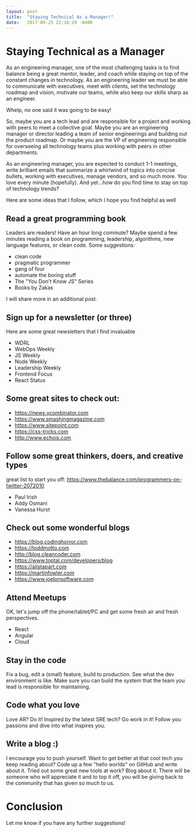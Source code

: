 ```yaml
---
layout: post
title:  "Staying Technical As a Manager!"
date:   2017-09-25 22:16:29 -0400
---
```


# Staying Technical as a Manager
As an engineering manager, one of the most challenging tasks is to find balance being a great mentor, leader, and coach while staying on top of the constant changes in technology.  As an engineering leader we must be able to communicate with executives, meet with clients, set the technology roadmap and vision, motivate our teams, while also keep our skills sharp as an engineer.

Whelp, no one said it was going to be easy!

So, maybe you are a tech lead and are responsible for a project and working with peers to meet a collective goal. Maybe you are an engineering manager or director leading a team of senior engineerings and building out the product roadmap.  Or maybe you are the VP of engineering responsible for overseeing all technology teams plus working with peers in other departments.

As an engineering manager, you are expected to conduct 1-1 meetings, write brilliant emails that summarize a whirlwind of topics into concise bullets, working with executives, manage vendors, and so much more. You love every minute (hopefully). And yet...how do you find time to stay on top of technology trends?

Here are some ideas that I follow, which I hope you find helpful as well

## Read a great programming book
Leaders are readers!  Have an hour long commute? Maybe spend a few minutes reading a book on programming, leadership, algorithms, new language features, or clean code.
Some suggestions:
- clean code
- pragmatic programmer
- gang of four
- automate the boring stuff
- The "You Don't Know JS" Series
- Books by Zakas

I will share more in an additional post.

## Sign up for a newsletter (or three)
Here are some great newsletters that I find invaluable
- WDRL
- WebOps Weekly
- JS Weekly
- Node Weekly
- Leadership Weekly
- Frontend Focus
- React Status

## Some great sites to check out:
- https://news.ycombinator.com
- https://www.smashingmagazine.com
- https://www.sitepoint.com
- https://css-tricks.com
- http://www.echojs.com

## Follow some great thinkers, doers, and creative types
great list to start you off: https://www.thebalance.com/programmers-on-twitter-2072010
- Paul Irish
- Addy Osmani
- Vanessa Hurst

## Check out some wonderful blogs
- https://blog.codinghorror.com
- https://toddmotto.com
- http://blog.cleancoder.com
- https://www.toptal.com/developers/blog
- https://alistapart.com
- https://martinfowler.com
- https://www.joelonsoftware.com 

## Attend Meetups
OK, let's jump off the phone/tablet/PC and get some fresh air and fresh perspectives.
- React
- Angular
- Cloud

## Stay in the code
Fix a bug, edit a (small) feature, build to production. See what the dev environment is like. Make sure you can build the system that the team you lead is responsible for maintaining.

## Code what you love
Love AR? Do it!  Inspired by the latest SRE tech? Go work in it!  Follow you passions and dive into what inspires you.

## Write a blog :)
I encourage you to push yourself. Want to get better at that cool tech you keep reading about? Code up a few "hello worlds" on GitHub and write about it.  Tried out some great new tools at work?  Blog about it. There will be someone who will appreciate it and to top it off, you will be giving back to the community that has given so much to us.

# Conclusion
Let me know if you have any further suggestions!
